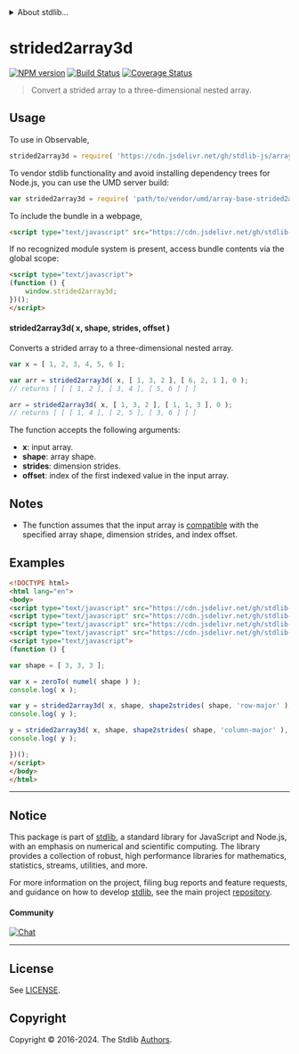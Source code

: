 <!--

@license Apache-2.0

Copyright (c) 2023 The Stdlib Authors.

Licensed under the Apache License, Version 2.0 (the "License");
you may not use this file except in compliance with the License.
You may obtain a copy of the License at

   http://www.apache.org/licenses/LICENSE-2.0

Unless required by applicable law or agreed to in writing, software
distributed under the License is distributed on an "AS IS" BASIS,
WITHOUT WARRANTIES OR CONDITIONS OF ANY KIND, either express or implied.
See the License for the specific language governing permissions and
limitations under the License.

-->


<details>
  <summary>
    About stdlib...
  </summary>
  <p>We believe in a future in which the web is a preferred environment for numerical computation. To help realize this future, we've built stdlib. stdlib is a standard library, with an emphasis on numerical and scientific computation, written in JavaScript (and C) for execution in browsers and in Node.js.</p>
  <p>The library is fully decomposable, being architected in such a way that you can swap out and mix and match APIs and functionality to cater to your exact preferences and use cases.</p>
  <p>When you use stdlib, you can be absolutely certain that you are using the most thorough, rigorous, well-written, studied, documented, tested, measured, and high-quality code out there.</p>
  <p>To join us in bringing numerical computing to the web, get started by checking us out on <a href="https://github.com/stdlib-js/stdlib">GitHub</a>, and please consider <a href="https://opencollective.com/stdlib">financially supporting stdlib</a>. We greatly appreciate your continued support!</p>
</details>

# strided2array3d

[![NPM version][npm-image]][npm-url] [![Build Status][test-image]][test-url] [![Coverage Status][coverage-image]][coverage-url] <!-- [![dependencies][dependencies-image]][dependencies-url] -->

> Convert a strided array to a three-dimensional nested array.

<section class="intro">

</section>

<!-- /.intro -->



<section class="usage">

## Usage

To use in Observable,

```javascript
strided2array3d = require( 'https://cdn.jsdelivr.net/gh/stdlib-js/array-base-strided2array3d@umd/browser.js' )
```

To vendor stdlib functionality and avoid installing dependency trees for Node.js, you can use the UMD server build:

```javascript
var strided2array3d = require( 'path/to/vendor/umd/array-base-strided2array3d/index.js' )
```

To include the bundle in a webpage,

```html
<script type="text/javascript" src="https://cdn.jsdelivr.net/gh/stdlib-js/array-base-strided2array3d@umd/browser.js"></script>
```

If no recognized module system is present, access bundle contents via the global scope:

```html
<script type="text/javascript">
(function () {
    window.strided2array3d;
})();
</script>
```

#### strided2array3d( x, shape, strides, offset )

Converts a strided array to a three-dimensional nested array.

```javascript
var x = [ 1, 2, 3, 4, 5, 6 ];

var arr = strided2array3d( x, [ 1, 3, 2 ], [ 6, 2, 1 ], 0 );
// returns [ [ [ 1, 2 ], [ 3, 4 ], [ 5, 6 ] ] ]

arr = strided2array3d( x, [ 1, 3, 2 ], [ 1, 1, 3 ], 0 );
// returns [ [ [ 1, 4 ], [ 2, 5 ], [ 3, 6 ] ] ]
```

The function accepts the following arguments:

-   **x**: input array.
-   **shape**: array shape.
-   **strides**: dimension strides.
-   **offset**: index of the first indexed value in the input array.

</section>

<!-- /.usage -->

<section class="notes">

## Notes

-   The function assumes that the input array is [compatible][@stdlib/ndarray/base/assert/is-buffer-length-compatible] with the specified array shape, dimension strides, and index offset.

</section>

<!-- /.notes -->

<section class="examples">

## Examples

<!-- eslint no-undef: "error" -->

```html
<!DOCTYPE html>
<html lang="en">
<body>
<script type="text/javascript" src="https://cdn.jsdelivr.net/gh/stdlib-js/array-base-zero-to@umd/browser.js"></script>
<script type="text/javascript" src="https://cdn.jsdelivr.net/gh/stdlib-js/ndarray-base-numel@umd/browser.js"></script>
<script type="text/javascript" src="https://cdn.jsdelivr.net/gh/stdlib-js/ndarray-base-shape2strides@umd/browser.js"></script>
<script type="text/javascript" src="https://cdn.jsdelivr.net/gh/stdlib-js/array-base-strided2array3d@umd/browser.js"></script>
<script type="text/javascript">
(function () {

var shape = [ 3, 3, 3 ];

var x = zeroTo( numel( shape ) );
console.log( x );

var y = strided2array3d( x, shape, shape2strides( shape, 'row-major' ), 0 );
console.log( y );

y = strided2array3d( x, shape, shape2strides( shape, 'column-major' ), 0 );
console.log( y );

})();
</script>
</body>
</html>
```

</section>

<!-- /.examples -->

<!-- Section for related `stdlib` packages. Do not manually edit this section, as it is automatically populated. -->

<section class="related">

</section>

<!-- /.related -->

<!-- Section for all links. Make sure to keep an empty line after the `section` element and another before the `/section` close. -->


<section class="main-repo" >

* * *

## Notice

This package is part of [stdlib][stdlib], a standard library for JavaScript and Node.js, with an emphasis on numerical and scientific computing. The library provides a collection of robust, high performance libraries for mathematics, statistics, streams, utilities, and more.

For more information on the project, filing bug reports and feature requests, and guidance on how to develop [stdlib][stdlib], see the main project [repository][stdlib].

#### Community

[![Chat][chat-image]][chat-url]

---

## License

See [LICENSE][stdlib-license].


## Copyright

Copyright &copy; 2016-2024. The Stdlib [Authors][stdlib-authors].

</section>

<!-- /.stdlib -->

<!-- Section for all links. Make sure to keep an empty line after the `section` element and another before the `/section` close. -->

<section class="links">

[npm-image]: http://img.shields.io/npm/v/@stdlib/array-base-strided2array3d.svg
[npm-url]: https://npmjs.org/package/@stdlib/array-base-strided2array3d

[test-image]: https://github.com/stdlib-js/array-base-strided2array3d/actions/workflows/test.yml/badge.svg?branch=v0.2.1
[test-url]: https://github.com/stdlib-js/array-base-strided2array3d/actions/workflows/test.yml?query=branch:v0.2.1

[coverage-image]: https://img.shields.io/codecov/c/github/stdlib-js/array-base-strided2array3d/main.svg
[coverage-url]: https://codecov.io/github/stdlib-js/array-base-strided2array3d?branch=main

<!--

[dependencies-image]: https://img.shields.io/david/stdlib-js/array-base-strided2array3d.svg
[dependencies-url]: https://david-dm.org/stdlib-js/array-base-strided2array3d/main

-->

[chat-image]: https://img.shields.io/gitter/room/stdlib-js/stdlib.svg
[chat-url]: https://app.gitter.im/#/room/#stdlib-js_stdlib:gitter.im

[stdlib]: https://github.com/stdlib-js/stdlib

[stdlib-authors]: https://github.com/stdlib-js/stdlib/graphs/contributors

[umd]: https://github.com/umdjs/umd
[es-module]: https://developer.mozilla.org/en-US/docs/Web/JavaScript/Guide/Modules

[deno-url]: https://github.com/stdlib-js/array-base-strided2array3d/tree/deno
[deno-readme]: https://github.com/stdlib-js/array-base-strided2array3d/blob/deno/README.md
[umd-url]: https://github.com/stdlib-js/array-base-strided2array3d/tree/umd
[umd-readme]: https://github.com/stdlib-js/array-base-strided2array3d/blob/umd/README.md
[esm-url]: https://github.com/stdlib-js/array-base-strided2array3d/tree/esm
[esm-readme]: https://github.com/stdlib-js/array-base-strided2array3d/blob/esm/README.md
[branches-url]: https://github.com/stdlib-js/array-base-strided2array3d/blob/main/branches.md

[stdlib-license]: https://raw.githubusercontent.com/stdlib-js/array-base-strided2array3d/main/LICENSE

[@stdlib/ndarray/base/assert/is-buffer-length-compatible]: https://github.com/stdlib-js/ndarray-base-assert-is-buffer-length-compatible/tree/umd

</section>

<!-- /.links -->
